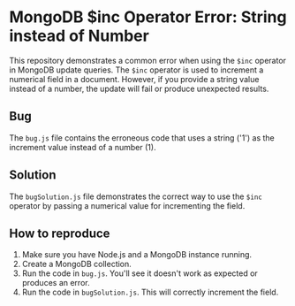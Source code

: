 # MongoDB $inc Operator Error: String instead of Number

This repository demonstrates a common error when using the `$inc` operator in MongoDB update queries. The `$inc` operator is used to increment a numerical field in a document. However, if you provide a string value instead of a number, the update will fail or produce unexpected results.

## Bug
The `bug.js` file contains the erroneous code that uses a string ('1') as the increment value instead of a number (1).

## Solution
The `bugSolution.js` file demonstrates the correct way to use the `$inc` operator by passing a numerical value for incrementing the field.

## How to reproduce

1.  Make sure you have Node.js and a MongoDB instance running.
2.  Create a MongoDB collection.
3.  Run the code in `bug.js`. You'll see it doesn't work as expected or produces an error.
4.  Run the code in `bugSolution.js`.  This will correctly increment the field.